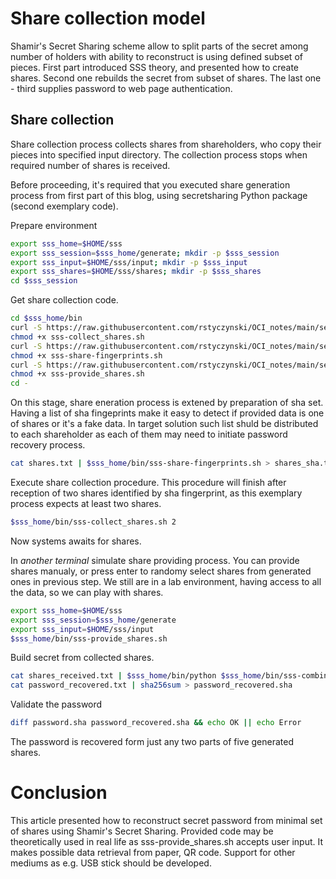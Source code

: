 # Share collection model

Shamir's Secret Sharing scheme allow to split parts of the secret among number of holders with ability to reconstruct is using defined subset of pieces. First part introduced SSS theory, and presented how to create shares. Second one rebuilds the secret from subset of shares. The last one - third supplies password to web page authentication.

## Share collection

Share collection process collects shares from shareholders, who copy their pieces into specified input directory. The collection process stops when required number of shares is received.

Before proceeding, it's required that you executed share generation process from first part of this blog, using secretsharing Python package (second exemplary code).

Prepare environment

``` bash
export sss_home=$HOME/sss
export sss_session=$sss_home/generate; mkdir -p $sss_session
export sss_input=$HOME/sss/input; mkdir -p $sss_input
export sss_shares=$HOME/sss/shares; mkdir -p $sss_shares
cd $sss_session
```

Get share collection code.

``` bash
cd $sss_home/bin
curl -S https://raw.githubusercontent.com/rstyczynski/OCI_notes/main/security/bin/sss-collect_shares.sh > sss-collect_shares.sh
chmod +x sss-collect_shares.sh
curl -S https://raw.githubusercontent.com/rstyczynski/OCI_notes/main/security/bin/sss-share-fingerprints.sh > sss-share-fingerprints.sh
chmod +x sss-share-fingerprints.sh
curl -S https://raw.githubusercontent.com/rstyczynski/OCI_notes/main/security/bin/sss-provide_shares.sh > sss-provide_shares.sh
chmod +x sss-provide_shares.sh
cd -
```

On this stage, share eneration process is extened by preparation of sha set. Having a list of sha fingeprints make it easy to detect if provided data is one of shares or it's a fake data. In target solution such list shuld be distributed to each shareholder as each of them may need to initiate password recovery process.

``` bash
cat shares.txt | $sss_home/bin/sss-share-fingerprints.sh > shares_sha.txt
```

Execute share collection procedure. This procedure will finish after reception of two shares identified by sha fingerprint, as this exemplary process expects at least two shares.

``` bash
$sss_home/bin/sss-collect_shares.sh 2
```

Now systems awaits for shares.

In *another terminal* simulate share providing process. You can provide shares manualy, or press enter to randomy select shares from generated ones in previous step. We still are in a lab environment, having access to all the data, so we can play with shares.

``` bash
export sss_home=$HOME/sss
export sss_session=$sss_home/generate
export sss_input=$HOME/sss/input
$sss_home/bin/sss-provide_shares.sh
```

Build secret from collected shares.

``` bash
cat shares_received.txt | $sss_home/bin/python $sss_home/bin/sss-combine.py | tr -d '\n' > password_recovered.txt
cat password_recovered.txt | sha256sum > password_recovered.sha
```

Validate the password

``` bash
diff password.sha password_recovered.sha && echo OK || echo Error
```

The password is recovered form just any two parts of five generated shares.

# Conclusion

This article presented how to reconstruct secret password from minimal set of shares using Shamir's Secret Sharing. Provided code may be theoretically used in real life as sss-provide_shares.sh accepts user input. It makes possible data retrieval from paper, QR code. Support for other mediums as e.g. USB stick should be developed.
